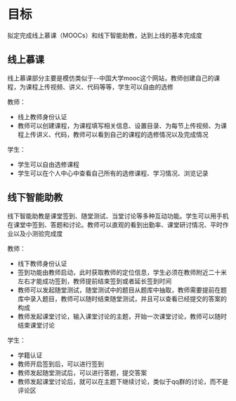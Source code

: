 # 目标

拟定完成线上慕课（MOOCs）和线下智能助教，达到上线的基本完成度

## 线上慕课

线上慕课部分主要是模仿类似于--中国大学mooc这个网站，教师创建自己的课程，为课程上传视频、讲义、代码等等，学生可以自由的选修

教师：

* 线上教师身份认证
* 教师可以创建课程，为课程填写相关信息、设置目录、为每节上传视频、为课程上传讲义、代码，教师可以看到自己的课程的选修情况以及完成情况

学生：

* 学生可以自由选修课程
* 学生可以在个人中心中查看自己所有的选修课程、学习情况、浏览记录

## 线下智能助教

线下智能助教是课堂签到、随堂测试、当堂讨论等多种互动功能。学生可以用手机在课堂中签到、答题和讨论。教师可以直观的看到出勤率、课堂研讨情况、平时作业以及小测验完成度

教师：

* 线下教师身份认证
* 签到功能由教师启动，此时获取教师的定位信息，学生必须在教师附近二十米左右才能成功签到，教师提前结束签到或者延长签到时间
* 教师可以发起随堂测试，随堂测试中的题目从题库中抽取，教师需要提前在题库中录入题目，教师可以随时结束随堂测试，并且可以查看已经提交的答案的构成
* 教师发起课堂讨论，输入课堂讨论的主题，开始一次课堂讨论，教师可以随时结束课堂讨论

学生：

* 学籍认证
* 教师开启签到后，可以进行签到
* 教师发起随堂测试后，可以进行答题，提交答案
* 教师发起课堂讨论后，就可以在主题下继续讨论，类似于qq群的讨论，而不是评论区